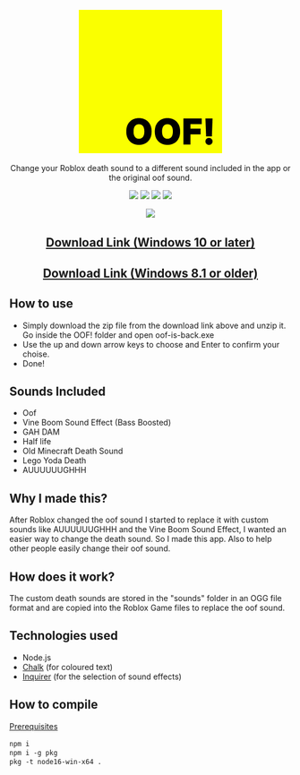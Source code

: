 <p align="center"><img src="https://github.com/SegoGithub/oof-is-back/blob/main/icon256.png?raw=true" /></p>
<p align="center">Change your Roblox death sound to a different sound included in the app or the original oof sound.</p>
<p align="center"><img src="https://img.shields.io/badge/Windows-0078D6?style=for-the-badge&logo=windows&logoColor=white" />
                  <img src="https://img.shields.io/badge/Node.js-43853D?style=for-the-badge&logo=node.js&logoColor=white" />
                  <img src="https://img.shields.io/badge/JavaScript-F7DF1E?style=for-the-badge&logo=javascript&logoColor=black" />
                  <img src="https://img.shields.io/badge/Figma-F24E1E?style=for-the-badge&logo=figma&logoColor=white" /></p>
<p align="center"><img src="http://ForTheBadge.com/images/badges/built-with-love.svg" /></>

## <p align="center">[Download Link (Windows 10 or later)](https://github.com/SegoGithub/oof-is-back/releases/download/v1.0.1/OOF.zip)</p>
## <p align="center">[Download Link (Windows 8.1 or older)](https://github.com/SegoGithub/oof-is-back/releases/download/v1.0.1/OOF-win7.zip)</p>

## How to use
* Simply download the zip file from the download link above and unzip it. Go inside the OOF! folder and open oof-is-back.exe
* Use the up and down arrow keys to choose and Enter to confirm your choise.
* Done!

## Sounds Included
* Oof
* Vine Boom Sound Effect (Bass Boosted)
* GAH DAM
* Half life
* Old Minecraft Death Sound
* Lego Yoda Death
* AUUUUUUGHHH

## Why I made this?
After Roblox changed the oof sound I started to replace it with custom sounds like AUUUUUUGHHH and the Vine Boom Sound Effect, I wanted an easier way to change the death sound. So I made this app. Also to help other people easily change their oof sound.

## How does it work?
The custom death sounds are stored in the "sounds" folder in an OGG file format and are copied into the Roblox Game files to replace the oof sound.

## Technologies used
* Node.js
* [Chalk](https://www.npmjs.com/package/chalk) (for coloured text)
* [Inquirer](https://www.npmjs.com/package/inquirer) (for the selection of sound effects)

## How to compile

[Prerequisites](https://github.com/nodejs/node/blob/HEAD/BUILDING.md#prerequisites)

```
npm i
npm i -g pkg
pkg -t node16-win-x64 .
```
